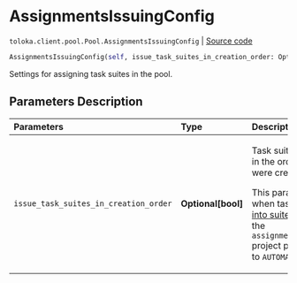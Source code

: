 # AssignmentsIssuingConfig
`toloka.client.pool.Pool.AssignmentsIssuingConfig` | [Source code](https://github.com/Toloka/toloka-kit/blob/v1.2.3/src/client/pool/__init__.py#L115)

```python
AssignmentsIssuingConfig(self, issue_task_suites_in_creation_order: Optional[bool] = None)
```

Settings for assigning task suites in the pool.

## Parameters Description

| Parameters | Type | Description |
| :----------| :----| :-----------|
`issue_task_suites_in_creation_order`|**Optional\[bool\]**|<p>Task suites are assigned in the order in which they were created.</p> <p>This parameter is used when tasks are [grouped into suites](https://toloka.ai/docs/guide/distribute-tasks-by-pages) manually and the `assignments_issuing_type` project parameter is set to `AUTOMATED`.</p>
